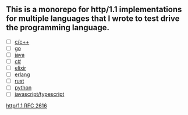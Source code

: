 ## This is a monorepo for http/1.1 implementations for multiple languages that I wrote to test drive the programming language.

- [ ] [c/c++](https://en.wikipedia.org/wiki/C_(programming_language))
- [ ] [go](https://golang.org/)
- [ ] [java](https://www.java.com/)
- [ ] [c#](https://en.wikipedia.org/wiki/C_Sharp_(programming_language))
- [ ] [elixir](https://elixir-lang.org/)
- [ ] [erlang](https://www.erlang.org/)
- [ ] [rust](https://rust-lang.org/)
- [ ] [python](https://www.python.org/)
- [ ] [javascript/typescript](https://www.javascript.com/)

[http/1.1 RFC 2616](https://datatracker.ietf.org/doc/html/rfc2616)
